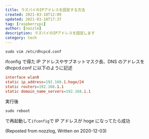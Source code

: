 ```yaml
---
title: ラズパイのIPアドレスを固定する方法
created: 2021-03-18T12:09
updated: 2021-03-18T17:37
tag: [raspberrypi]
author: [nozzle]
description: ラズパイのIPアドレスを固定します
category: tech
---
```


```bash:title=bash
sudo vim /etc/dhcpcd.conf
```

ifconfig で得た IP アドレスやサブネットマスク長、DNS のアドレスを
dhcpcd.conf に以下のように記述

```bash:title=/etc/dhcpcd.conf
interface wlan0
static ip_address=192.168.1.hoge/24
static routers=192.168.1.1
static domain_name_servers=192.168.1.1
```

実行後

```bash:title=bash
sudo reboot
```

で再起動して`ifconfig`で IP アドレスが hoge になってたら成功

(Reposted from nozzlog, Written on 2020-12-03)
